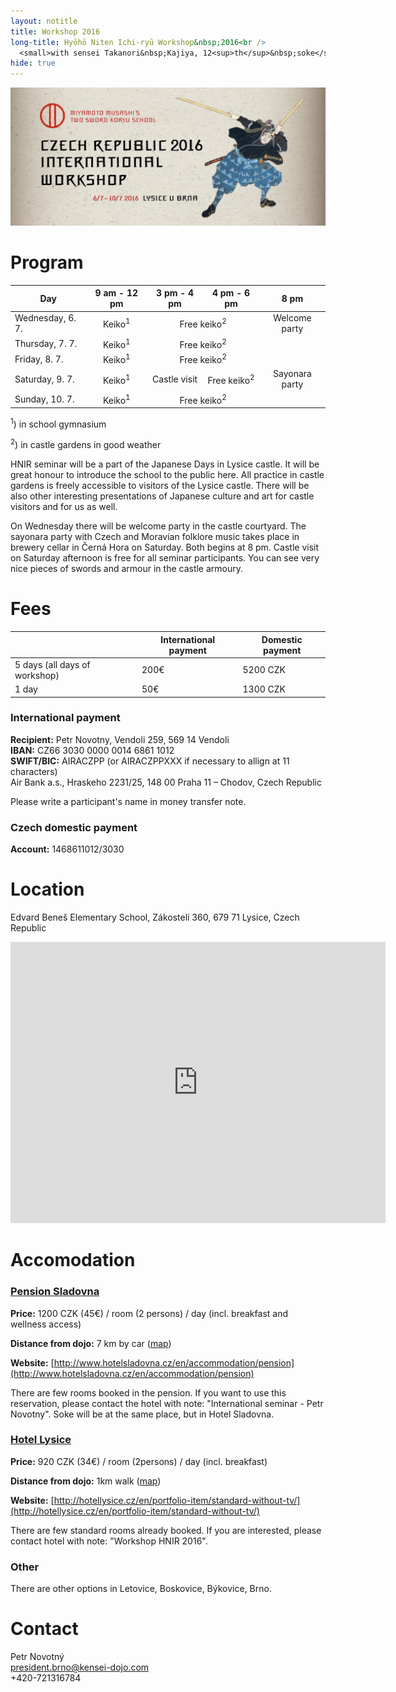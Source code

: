 ```yaml
---
layout: notitle
title: Workshop 2016
long-title: Hyōhō Niten Ichi-ryū Workshop&nbsp;2016<br />
  <small>with sensei Takanori&nbsp;Kajiya, 12<sup>th</sup>&nbsp;soke</small>
hide: true
---
```


![Banner](/img/hnir_banner.jpg)

# Program

<table>
  <thead>
    <tr>
      <th>Day</th>
      <th style="text-align: center">9 am - 12 pm</th>
      <th style="text-align: center">3 pm - 4 pm</th>
      <th style="text-align: center">4 pm - 6 pm</th>
      <th style="text-align: center">8 pm</th>
    </tr>
  </thead>
  <tbody>
    <tr>
      <td>Wednesday, 6. 7.</td>
      <td style="text-align: center">Keiko<sup>1</sup></td>
      <td style="text-align: center" colspan="2">Free keiko<sup>2</sup></td>
      <td style="text-align: center">Welcome party</td>
    </tr>
    <tr>
      <td>Thursday, 7. 7.</td>
      <td style="text-align: center">Keiko<sup>1</sup></td>
      <td style="text-align: center" colspan="2">Free keiko<sup>2</sup></td>
      <td style="text-align: center"> </td>
    </tr>
    <tr>
      <td>Friday, 8. 7.</td>
      <td style="text-align: center">Keiko<sup>1</sup></td>
      <td style="text-align: center" colspan="2">Free keiko<sup>2</sup></td>
      <td style="text-align: center"> </td>
    </tr>
    <tr>
      <td>Saturday, 9. 7.</td>
      <td style="text-align: center">Keiko<sup>1</sup></td>
      <td style="text-align: center">Castle visit</td>
      <td style="text-align: center">Free keiko<sup>2</sup></td>
      <td style="text-align: center">Sayonara party</td>
    </tr>
    <tr>
      <td>Sunday, 10. 7.</td>
      <td style="text-align: center">Keiko<sup>1</sup></td>
      <td style="text-align: center" colspan="2">Free keiko<sup>2</sup></td>
      <td style="text-align: center"> </td>
    </tr>
  </tbody>
</table>

<!--
| Day              | 9 am - 12 pm | 3 pm - 4 pm   | 4 pm - 6 pm  | 8 pm                                  |
|------------------|:------------:|:-------------:|:------------:|:-------------------------------------:|
| Wednesday, 6. 7. |   Keiko<sup>1</sup>      |  Free keiko<sup>2</sup>   | Free keiko<sup>2</sup> | Welcome party |
| Thursday, 7. 7.  |   Keiko<sup>1</sup>      |  Free keiko<sup>2</sup> | Free keiko<sup>2</sup> |                                       |
| Friday, 8. 7.    |   Keiko<sup>1</sup>      |  Free keiko<sup>2</sup> | Free keiko<sup>2</sup> |                                       |
| Saturday, 9. 7.  |   Keiko<sup>1</sup>      |  Castle visit           | Free keiko<sup>2</sup> | Sayonara party |
| Sunday, 10. 7.   |   Keiko<sup>1</sup>      |  Free keiko<sup>2</sup> | Free keiko<sup>2</sup> |                                       |
-->

<sup>1</sup>) in school gymnasium

<sup>2</sup>) in castle gardens in good weather

HNIR seminar will be a part of the Japanese Days in Lysice castle.
It will be great honour to introduce the school to the public here. All practice
in castle gardens is freely accessible to visitors of the Lysice castle.
There will be also other interesting presentations of Japanese culture and
art for castle visitors and for us as well.

On Wednesday there will be welcome party in the castle courtyard.
The sayonara party with Czech and Moravian folklore music takes place
in brewery cellar in Černá Hora on Saturday. Both begins at 8 pm.
Castle visit on Saturday afternoon is free for all seminar participants.
You can see very nice pieces of swords and armour in the castle armoury.

# Fees

|                               | International payment | Domestic payment |
|-------------------------------|-----------------------|------------------|
| 5 days (all days of workshop) | 200€                  | 5200 CZK         |
| 1 day                         |  50€                  | 1300 CZK         |

### International payment

**Recipient:** Petr Novotny, Vendoli 259, 569 14 Vendoli<br />
**IBAN:** CZ66 3030 0000 0014 6861 1012<br />
**SWIFT/BIC:** AIRACZPP (or AIRACZPPXXX if necessary to allign at 11 characters)<br />
Air Bank a.s., Hraskeho 2231/25, 148 00 Praha 11 – Chodov, Czech Republic

Please write a participant's name in money transfer note.

### Czech domestic payment

**Account:** 1468611012/3030

# Location 

Edvard Beneš Elementary School, Zákostelí 360, 679 71 Lysice, Czech Republic
<iframe src="https://www.google.com/maps/embed?pb=!1m18!1m12!1m3!1d2593.475617333878!2d16.53418171569561!3d49.45662727935053!2m3!1f0!2f0!3f0!3m2!1i1024!2i768!4f13.1!3m3!1m2!1s0x471287a805f3fd25%3A0x4eb553e0d22aec61!2sZ%C3%A1kostel%C3%AD+360%2C+679+71+Lysice!5e0!3m2!1scs!2scz!4v1448890082691" width="600" height="450" frameborder="0" style="border:0" allowfullscreen></iframe>



# Accomodation

### [Pension Sladovna](http://www.hotelsladovna.cz/en/accommodation/pension)

**Price:** 1200 CZK (45€) / room (2 persons) / day (incl. breakfast and wellness access)

**Distance from dojo:** 7 km by car ([map](https://www.google.com/maps/place/Hotel+Sladovna/@49.4148193,16.5799006,17z/data=!3m1!4b1!4m2!3m1!1s0x471288ba2a8e865f:0x979b6c0f91f0ad8))

**Website:** [http://www.hotelsladovna.cz/en/accommodation/pension](http://www.hotelsladovna.cz/en/accommodation/pension)

There are few rooms booked in the pension. If you want to use this reservation, please contact the hotel with note: "International seminar - Petr Novotny". Soke will be at the same place, but in Hotel Sladovna.

### [Hotel Lysice](http://hotellysice.cz/en/portfolio-item/standard-without-tv/)

**Price:** 920 CZK (34€) / room (2persons) / day (incl. breakfast)

**Distance from dojo:** 1km walk ([map](https://www.google.com/maps/place/Hotel+Lysice/@49.452061,16.5337343,17z/data=!3m1!4b1!4m2!3m1!1s0x471287a986bb3393:0x6f32ac3d50e85834))

**Website:** [http://hotellysice.cz/en/portfolio-item/standard-without-tv/](http://hotellysice.cz/en/portfolio-item/standard-without-tv/)

There are few standard rooms already booked. If you are interested, please contact hotel with note: "Workshop HNIR 2016".

### Other

There are other options in Letovice, Boskovice, Býkovice, Brno.

# Contact

<p>
	Petr Novotný<br />
	<a href="mailto:president.brno@kensei-dojo.com">president.brno@kensei-dojo.com</a><br />
	+420-721316784
</p>
